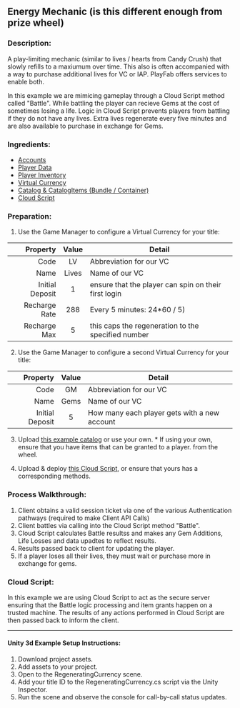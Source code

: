 ## Energy Mechanic (is this different enough from prize wheel)
### Description:
A play-limiting mechanic (similar to lives / hearts from Candy Crush) that slowly refills to a maxiumum over time. This also is often accompanied with a way to purchase additional lives for VC or IAP. PlayFab offers services to enable both. 

In this example we are mimicing gameplay through a Cloud Script method called "Battle". While battling the player can recieve Gems at the cost of sometimes losing a life. Logic in Cloud Script prevents players from battling if they do not have any lives. Extra lives regenerate every five minutes and are also available to purchase in exchange for Gems. 

### Ingredients:
  * [Accounts](https://api.playfab.com/docs/building-blocks#Accounts)
  * [Player Data](https://api.playfab.com/docs/building-blocks#Player_Data)
  * [Player Inventory](https://api.playfab.com/docs/building-blocks#Player_Inventory)
  * [Virtual Currency](https://api.playfab.com/docs/building-blocks#Virtual_Currency)
  * [Catalog & CatalogItems (Bundle / Container)](https://api.playfab.com/docs/building-blocks#Catalog)
  * [Cloud Script](https://api.playfab.com/docs/building-blocks#Cloud_Script)

### Preparation:
  1. Use the Game Manager to configure a Virtual Currency for your title:

  | Property | Value | Detail
  ---: | :---: | --- 
  Code | LV | Abbreviation for our VC
  Name | Lives | Name of our VC
  Initial Deposit | 1 | ensure that the player can spin on their first login
  Recharge Rate | 288 |  Every 5 minutes: 24*60 / 5)
  Recharge Max | 5 | this caps the regeneration to the specified number

  2. Use the Game Manager to configure a second Virtual Currency for your title:

  | Property | Value | Detail
  ---: | :---: | --- 
  Code | GM | Abbreviation for our VC
  Name | Gems | Name of our VC
  Initial Deposit | 5 | How many each player gets with a new account

  3. Upload [this example catalog](/Recipes/RegeneratingCurrency/PlayFab-JSON/Catalog.json) or use your own.
    * If using your own, ensure that you have items that can be granted to a player. from the wheel.

  4. Upload & deploy [this Cloud Script](/Recipes/RegeneratingCurrency/CloudScript.js), or ensure that yours has a corresponding methods.  

### Process Walkthrough:
  1. Client obtains a valid session ticket via one of the various Authentication pathways (required to make Client API Calls)
  2. Client battles via calling into the Cloud Script method "Battle". 
  3. Cloud Script calculates Battle resultss and makes any Gem Additions, Life Losses and data upadtes to reflect results.
  4. Results passed back to client for updating the player.
  5. If a player loses all their lives, they must wait or purchase more in exchange for gems.


### Cloud Script:
In this example we are using Cloud Script to act as the secure server ensuring that the Battle logic processing and item grants happen on a trusted machine. The results of any actions performed in Cloud Script are then passed back to inform the client.

----

#### Unity 3d Example Setup Instructions:
  1. Download project assets. 
  2. Add assets to your project. 
  3. Open to the RegeneratingCurrency scene.
  4. Add your title ID to the RegeneratingCurrency.cs script via the Unity Inspector.
  5. Run the scene and observe the console for call-by-call status updates.
